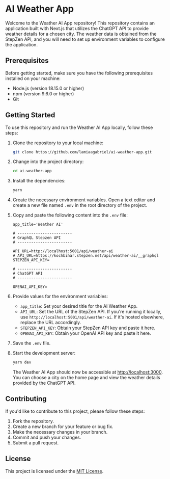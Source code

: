 # AI Weather App

Welcome to the Weather AI App repository! This repository contains an application built with Next.js that utilizes the ChatGPT API to provide weather details for a chosen city. The weather data is obtained from the StepZen API, and you will need to set up environment variables to configure the application.

## Prerequisites

Before getting started, make sure you have the following prerequisites installed on your machine:

- Node.js (version 18.15.0 or higher)
- npm (version 9.6.0 or higher)
- Git

## Getting Started

To use this repository and run the Weather AI App locally, follow these steps:

1. Clone the repository to your local machine:

   ```bash
   git clone https://github.com/lamiaagabriel/ai-weather-app.git
   ```

2. Change into the project directory:

   ```bash
   cd ai-weather-app
   ```

3. Install the dependencies:

   ```bash
   yarn
   ```

4. Create the necessary environment variables. Open a text editor and create a new file named `.env` in the root directory of the project.

5. Copy and paste the following content into the `.env` file:

   ```dotenv
   app_title='Weather AI'

   # ------------------------
   # GraphQL Stepzen API
   # ------------------------

   API_URL=http://localhost:5001/api/weather-ai
   # API_URL=https://kochbihar.stepzen.net/api/weather-ai/__graphql
   STEPZEN_API_KEY=

   # ------------------------
   # ChatGPT API
   # ------------------------

   OPENAI_API_KEY=
   ```

6. Provide values for the environment variables:

   - `app_title`: Set your desired title for the AI Weather App.
   - `API_URL`: Set the URL of the StepZen API. If you're running it locally, use `http://localhost:5001/api/weather-ai`. If it's hosted elsewhere, replace the URL accordingly.
   - `STEPZEN_API_KEY`: Obtain your StepZen API key and paste it here.
   - `OPENAI_API_KEY`: Obtain your OpenAI API key and paste it here.

7. Save the `.env` file.

8. Start the development server:

   ```bash
   yarn dev
   ```

   The Weather AI App should now be accessible at [http://localhost:3000](http://localhost:3000). You can choose a city on the home page and view the weather details provided by the ChatGPT API.

## Contributing

If you'd like to contribute to this project, please follow these steps:

1. Fork the repository.
2. Create a new branch for your feature or bug fix.
3. Make the necessary changes in your branch.
4. Commit and push your changes.
5. Submit a pull request.

## License

This project is licensed under the [MIT License](LICENSE).
```
